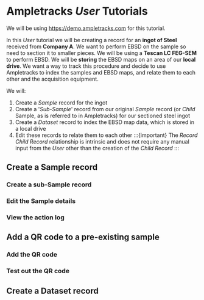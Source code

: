 # Ampletracks *User* Tutorials

We will be using <https://demo.ampletracks.com> for this tutorial.

In this *User* tutorial we will be creating a record for an **ingot of Steel** received from **Company A**. We want to perform EBSD on the sample so need to section it to smaller pieces. We will be using a **Tescan LC FEG-SEM** to perform EBSD. We will be **storing** the EBSD maps on an area of our **local drive**. We want a way to track this procedure and decide to use Ampletracks to index the samples and EBSD maps, and relate them to each other and the acquisition equipment.

We will:

1. Create a *Sample* record for the ingot
2. Create a '*Sub-Sample*' record from our original *Sample* record (or *Child* Sample, as is referred to in Ampletracks) for our sectioned steel ingot
3. Create a *Dataset* record to index the EBSD map data, which is stored in a local drive
4. Edit these records to relate them to each other
   :::{important}
   The *Record* <i class="fa-sharp fa-solid fa-arrow-right"></i> *Child Record* relationship is intrinsic and does not require any manual input from the *User* other than the creation of the *Child Record*
   :::

## Create a Sample record

### Create a sub-Sample record

### Edit the Sample details

### View the action log

## Add a QR code to a pre-existing sample

### Add the QR code

### Test out the QR code

## Create a Dataset record


